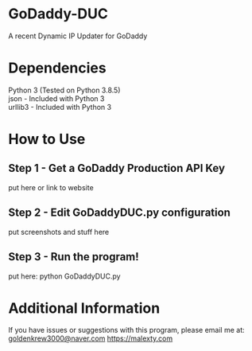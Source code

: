 # GoDaddy-DUC
A recent Dynamic IP Updater for GoDaddy

# Dependencies
Python 3 (Tested on Python 3.8.5)  
json - Included with Python 3  
urllib3 - Included with Python 3  

# How to Use
## Step 1 - Get a GoDaddy Production API Key
put here or link to website
## Step 2 - Edit GoDaddyDUC.py configuration
put screenshots and stuff here
## Step 3 - Run the program!
put here: python GoDaddyDUC.py

# Additional Information
If you have issues or suggestions with this program, please email me at: goldenkrew3000@naver.com
https://malexty.com
